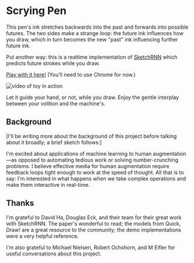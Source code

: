 # Scrying Pen

This pen's ink stretches backwards into the past and forwards into possible futures. The two sides make a strange loop: the future ink influences how you draw, which in turn becomes the new "past" ink influencing further future ink.

Put another way: this is a realtime implementation of [SketchRNN](https://arxiv.org/abs/1704.03477) which predicts future strokes while you draw.

[Play with it here!](http://andymatuschak.org/scrying-pen) (You'll need to use Chrome for now.)

![video of toy in action](https://andymatuschak.org/scrying-pen/images/hand.gif)

Let it guide your hand, or not, while you draw. Enjoy the gentle interplay between your volition and the machine's.

## Background

[I'll be writing more about the background of this project before talking about it broadly; a brief sketch follows:]

I'm excited about applications of machine learning to human augmentation—as opposed to automating tedious work or solving number-crunching problems. I believe effective media for human augmentation require feedback loops tight enough to work at the speed of thought. All that is to say: I'm interested in what happens when we take complex operations and make them interactive in real-time.

## Thanks

I'm grateful to David Ha, Douglas Eck, and their team for their great work with SketchRNN. The paper's wonderful to read; the models from Quick, Draw! are a great resource to the community; the demo implementations were a very helpful reference.

I'm also grateful to Michael Nielsen, Robert Ochshorn, and M Eifler for useful conversations about this project.